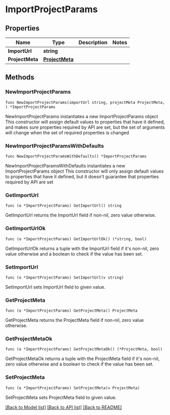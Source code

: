# ImportProjectParams

## Properties

Name | Type | Description | Notes
------------ | ------------- | ------------- | -------------
**ImportUrl** | **string** |  | 
**ProjectMeta** | [**ProjectMeta**](ProjectMeta.md) |  | 

## Methods

### NewImportProjectParams

`func NewImportProjectParams(importUrl string, projectMeta ProjectMeta, ) *ImportProjectParams`

NewImportProjectParams instantiates a new ImportProjectParams object
This constructor will assign default values to properties that have it defined,
and makes sure properties required by API are set, but the set of arguments
will change when the set of required properties is changed

### NewImportProjectParamsWithDefaults

`func NewImportProjectParamsWithDefaults() *ImportProjectParams`

NewImportProjectParamsWithDefaults instantiates a new ImportProjectParams object
This constructor will only assign default values to properties that have it defined,
but it doesn't guarantee that properties required by API are set

### GetImportUrl

`func (o *ImportProjectParams) GetImportUrl() string`

GetImportUrl returns the ImportUrl field if non-nil, zero value otherwise.

### GetImportUrlOk

`func (o *ImportProjectParams) GetImportUrlOk() (*string, bool)`

GetImportUrlOk returns a tuple with the ImportUrl field if it's non-nil, zero value otherwise
and a boolean to check if the value has been set.

### SetImportUrl

`func (o *ImportProjectParams) SetImportUrl(v string)`

SetImportUrl sets ImportUrl field to given value.


### GetProjectMeta

`func (o *ImportProjectParams) GetProjectMeta() ProjectMeta`

GetProjectMeta returns the ProjectMeta field if non-nil, zero value otherwise.

### GetProjectMetaOk

`func (o *ImportProjectParams) GetProjectMetaOk() (*ProjectMeta, bool)`

GetProjectMetaOk returns a tuple with the ProjectMeta field if it's non-nil, zero value otherwise
and a boolean to check if the value has been set.

### SetProjectMeta

`func (o *ImportProjectParams) SetProjectMeta(v ProjectMeta)`

SetProjectMeta sets ProjectMeta field to given value.



[[Back to Model list]](../README.md#documentation-for-models) [[Back to API list]](../README.md#documentation-for-api-endpoints) [[Back to README]](../README.md)


